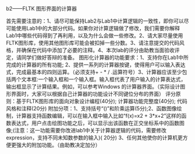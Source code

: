 b2——FLTK 图形界面的计算器

首先需要注意的：1、请尽可能保持Lab2与Lab1中计算逻辑的一致性，即你可以尽可能使用Lab1中的大部分代码。如果你对计算逻辑做了修改，我们需要你解释Lab1中哪些代码得到了再利用，以及为什么会做一些修改。2、请大家尽量使用FLTK图形库，使用其他图形库可能会被扣掉一些分数。3、请注意提交的代码风格，并确保在代码中添加了必要的注释。4、本次lab的评分由助教当面验收评定，请同学们做好答辩的准备。
图形化计算器的功能要求：1、支持你在Lab1中所完成的计算器的所有功能; 2、提供一系列的计算器按键，使得用户可以输入表达式，完成最基本的四则运算。（必须支持+ - * / .运算符号）3、计算器应该至少包括两个文本框:一个输入框和一个输入框。输入框代表了用户输入的计算表达式，输出框显示了计算结果。例如，可以参考Windows 的计算器界面。（实际设计图形界面时，大家可以根据自己计算器的功能设计不同键位分布的界面）
评分原则：基于FLTK图形库的面向对象设计编程(40分); 计算器功能完整度(40分); 代码风格和注释(20分)
附加分项：1、支持括号“()”和阶乘运算(5分);2、函数图像绘制，计算器支持函数编辑，可以在输入框中输入比如“f(x)=x2 + 3*x+2”这样的函数表达式，用户点击绘图功能之后，可以显示出该函数在正交坐标系中的函数图像;(注意：这一功能需要你改进lab1中关于计算器逻辑的代码，需要修改expression，支持不同未知数参数的输入)( 20分)   3、任何其他使你的计算机更方便更强大的附加功能。（由助教决定加分）
